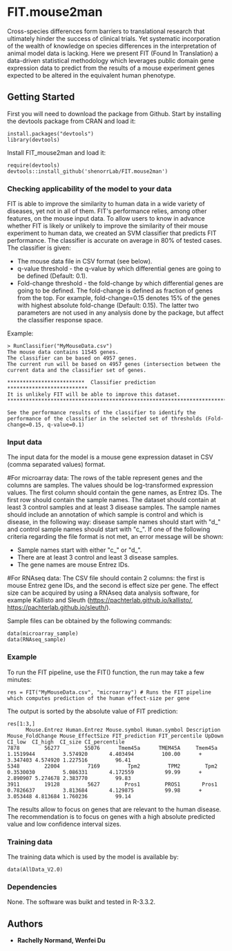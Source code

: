 # FIT.mouse2man

Cross-species differences form barriers to translational research that ultimately hinder the success of clinical trials. 
Yet systematic incorporation of the wealth of knowledge on species differences in the interpretation of animal model data 
is lacking. Here we present FIT (Found In Translation) a data-driven statistical methodology which leverages public domain 
gene expression data to predict from the results of a mouse experiment genes expected to be altered in the equivalent human phenotype.

## Getting Started

First you will need to download the package from Github.
Start by installing the devtools package from CRAN and load it:
```
install.packages("devtools")
library(devtools)
```

Install FIT_mouse2man and load it:
```
require(devtools)
devtools::install_github('shenorrLab/FIT.mouse2man')
```

### Checking applicability of the model to your data
FIT is able to improve the similarity to human data in a wide variety of diseases, yet not in all of them. FIT's performance relies, among other features, on the mouse input data. To allow users to know in advance whether FIT is likely or unlikely to improve the similarity of their mouse experiment to human data, we created an SVM classifier that predicts FIT performance. The classifier is accurate on average in 80% of tested cases.
The classifier is given:
 - The mouse data file in CSV format (see below).
 - q-value threshold - the q-value by which differential genes are going to be defined (Default: 0.1).
 - Fold-change threshold - the fold-change by which differential genes are going to be defined. The fold-change is defined as fraction of genes from the top. For example, fold-change=0.15 denotes 15% of the genes with highest absolute fold-change (Default: 0.15).
 The latter two parameters are not used in any analysis done by the package, but affect the classifier response space.
 
Example: 
```
> RunClassifier("MyMouseData.csv")
The mouse data contains 11545 genes.
The classifier can be based on 4957 genes.
The current run will be based on 4957 genes (intersection between the current data and the classifier set of genes.

*************************  Classifier prediction  **************************
It is unlikely FIT will be able to improve this dataset.
****************************************************************************

See the performance results of the classifier to identify the performance of the classifier in the selected set of thresholds (Fold-change=0.15, q-value=0.1)
```

### Input data
The input data for the model is a mouse gene expression dataset in CSV (comma separated values) format.

#For microarray data:
The rows of the table represent genes and the columns are samples. The values should be log-transformed expression values. 
The first column should contain the gene names, as Entrez IDs. The first row should contain the sample names.
The dataset should contain at least 3 control samples and at least 3 disease samples. 
The sample names should include an annotation of which sample is control and which is disease, in the following way: disease sample names should start with "d_" and control sample names should start with "c_". 
If one of the following criteria regarding the file format is not met, an error message will be shown: 
-	Sample names start with either "c_" or "d_". 
-	There are at least 3 control and least 3 disease samples. 
-	The gene names are mouse Entrez IDs. 

#For RNAseq data:
The CSV file should contain 2 columns: the first is mouse Entrez gene IDs, and the second is effect size per gene. The effect size can be acquired by using a RNAseq data analysis software, for example Kallisto and Sleuth (https://pachterlab.github.io/kallisto/, https://pachterlab.github.io/sleuth/).

Sample files can be obtained by the following commands:
```
data(microarray_sample)
data(RNAseq_sample)
```

### Example
To run the FIT pipeline, use the FIT() function, the run may take a few minutes:
```
res = FIT("MyMouseData.csv", "microarray") # Runs the FIT pipeline which computes prediction of the human effect-size per gene
```

The output is sorted by the absolute value of FIT prediction:
```
res[1:3,]
      Mouse.Entrez Human.Entrez Mouse.symbol Human.symbol Description Mouse_FoldChange Mouse_EffectSize FIT_prediction FIT_percentile UpDown   CI_low  CI_high  CI_size CI_percentile
7878        56277        55076      Tmem45a      TMEM45A     Tmem45a        1.1519944         3.574920       4.403494         100.00      + 3.347403 4.574920 1.227516         96.41
5348        22004         7169         Tpm2         TPM2        Tpm2        0.3530030         5.086331       4.172559          99.99      + 2.890907 5.274678 2.383770         99.83
3911        19128         5627        Pros1        PROS1       Pros1        0.7826637         3.813684       4.129875          99.98      + 3.053448 4.813684 1.760236         99.14
```

The results allow to focus on genes that are relevant to the human disease. The recommendation is to focus on genes with a high absolute predicted value and low confidence interval sizes.


### Training data
The training data which is used by the model is available by:
```
data(AllData_V2.0)
```

### Dependencies
None. 
The software was buikt and tested in R-3.3.2.

## Authors

* **Rachelly Normand, Wenfei Du** 
